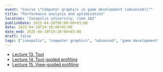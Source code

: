 ```yaml
---
event: "Course \"Computer graphics in game development (advanced)\""
title: "Performance analysis and optimization"
location: "Innopolis university, room 102"
publishDate: 2025-04-20T08:00:00+03:00
date: 2025-04-10T14:30:00+03:00
date_end: 2025-04-10T19:20:00+03:00
draft: false
tags: ["innopolis", "computer graphics", "advanced", "game development"]
---
```


- [Lecture 13. Tool](https://djbelyak.ru/talk/acg-in-gd-2025-spring/16_Tools/)
- [Lecture 14. Tool-guided profiling](https://djbelyak.ru/talk/acg-in-gd-2025-spring/17_Tool-guided_profiling/)
- [Lecture 15. View-guided profiling](https://djbelyak.ru/talk/acg-in-gd-2025-spring/18_View-guided_profiling/)